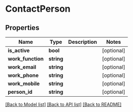 # ContactPerson

## Properties

 Name              | Type       | Description | Notes      
-------------------|------------|-------------|------------
 **is_active**     | **bool**   |             | [optional] 
 **work_function** | **string** |             | [optional] 
 **work_email**    | **string** |             | [optional] 
 **work_phone**    | **string** |             | [optional] 
 **work_mobile**   | **string** |             | [optional] 
 **person_id**     | **string** |             | [optional] 

[[Back to Model list]](../README.md#documentation-for-models) [[Back to API list]](../README.md#documentation-for-api-endpoints) [[Back to README]](../README.md)


